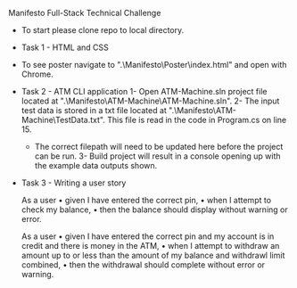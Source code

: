 Manifesto Full-Stack Technical Challenge

- To start please clone repo to local directory.

* Task 1 - HTML and CSS
- To see poster navigate to ".\Manifesto\Poster\index.html" and open with Chrome.

* Task 2 - ATM CLI application
1- Open ATM-Machine.sln project file located at ".\Manifesto\ATM-Machine\ATM-Machine.sln".
2- The input test data is stored in a txt file located at ".\Manifesto\ATM-Machine\TestData.txt". This file is read in the code in Program.cs on line 15.
	- The correct filepath will need to be updated here before the project can be run. 
3- Build project will result in a console opening up with the example data outputs shown. 


* Task 3 - Writing a user story

	As a user
		• given I have entered the correct pin,
		• when I attempt to check my balance,
		• then the balance should display without warning or error.

	As a user
		• given I have entered the correct pin and my account is in credit and there is money in the ATM,
		• when I attempt to withdraw an amount up to or less than the amount of my balance and withdrawl limit combined,
		• then the withdrawal should complete without error or warning. 
